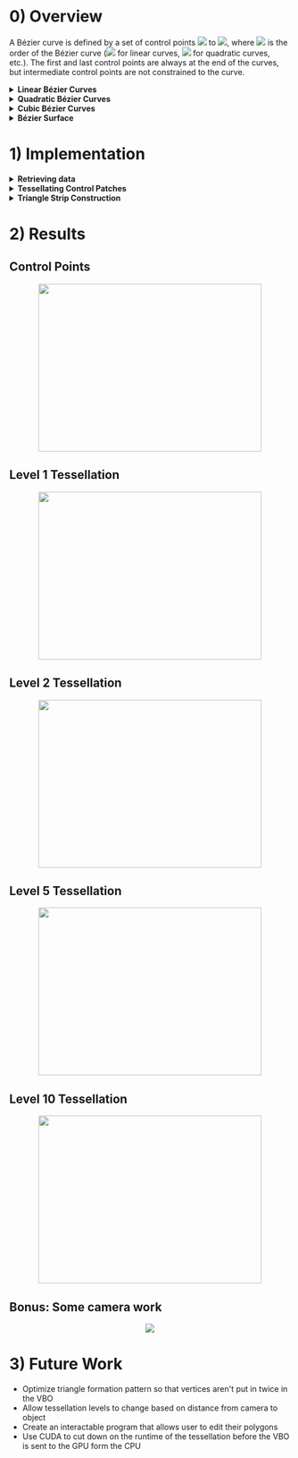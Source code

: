 # 0) Overview
A Bézier curve is defined by a set of control points <img src="https://render.githubusercontent.com/render/math?math=\textbf{P}_0"> to <img src="https://render.githubusercontent.com/render/math?math=\textbf{P}_n">, where <img src="https://render.githubusercontent.com/render/math?math=n"> is the order of the Bézier curve (<img src="https://render.githubusercontent.com/render/math?math=n = 1"> for linear
curves, <img src="https://render.githubusercontent.com/render/math?math=n = 2"> for quadratic curves, etc.). The first and last control points are always at the end of the curves, but intermediate control points are not constrained to the curve. 

<details><summary><b>Linear Bézier Curves</b></summary>
<p>
	
A linear Bézier curve is simply a straight line in which linear interpolation occurs between two points, <img src="https://render.githubusercontent.com/render/math?math=\textbf{P}_0"> and <img src="https://render.githubusercontent.com/render/math?math=\textbf{P}_1">:  
<p align="center">
<img src="https://user-images.githubusercontent.com/34965351/72015614-f3d95f80-3216-11ea-9714-4c9e70cde675.png" width="250" height="250"> <br>
	
<img src="https://render.githubusercontent.com/render/math?math=\textbf{B}(t) = \textbf{P}_0 %2B t(\textbf{P}_1 - \textbf{P}_0) = (1-t)\textbf{P}_0 %2B t\textbf{P}_1">
</p>

</p>
</details>	

<details><summary><b>Quadratic Bézier Curves</b></summary>
<p>
	
A quadratic Bézier curve is a path traced by the function <img src="https://render.githubusercontent.com/render/math?math=\textbf{B}(t)">, given points <img src="https://render.githubusercontent.com/render/math?math=\textbf{P}_0">, <img src="https://render.githubusercontent.com/render/math?math=\textbf{P}_1">, and <img src="https://render.githubusercontent.com/render/math?math=\textbf{P}_2">: 
<p align="center">
<img src="https://render.githubusercontent.com/render/math?math=\textbf{B}(t) = (1 - t)[(1-t)\textbf{P}_0 %2B t\textbf{P}_1] %2B t[(1-t)\textbf{P}_1 %2B t\textbf{P}_2], 0 \leq t \leq 1">
</p>  

This is essentially the linear interpolant of corresponding points on the linear Bézier curves from <img src="https://render.githubusercontent.com/render/math?math=\textbf{P}_0"> to <img src="https://render.githubusercontent.com/render/math?math=\textbf{P}_1"> and from <img src="https://render.githubusercontent.com/render/math?math=\textbf{P}_1"> to <img src="https://render.githubusercontent.com/render/math?math=\textbf{P}_2">. We can rearrange the equation to be: 
<p align="center">
<img src="https://render.githubusercontent.com/render/math?math=\textbf{B}(t) = (1-t)^2\textbf{P}_0 %2B 2(1-t)t\textbf{P}_1 %2B t^2\textbf{P}_2">
</p>  

As <img src="https://render.githubusercontent.com/render/math?math=t"> increases from 0 to 1, the curve departs from <img src="https://render.githubusercontent.com/render/math?math=\textbf{P}_0"> in the direction of <img src="https://render.githubusercontent.com/render/math?math=\textbf{P}_1">, then bends to arrive at <img src="https://render.githubusercontent.com/render/math?math=\textbf{P}_2"> from the direction of <img src="https://render.githubusercontent.com/render/math?math=\textbf{P}_1">. 
<p align="center">
<img src="https://user-images.githubusercontent.com/34965351/72016266-51ba7700-3218-11ea-93fb-578be7213b90.jpg"> 
</p> 

</p>
</details>

<details><summary><b>Cubic Bézier Curves</b></summary>
<p>
	
Four points  <img src="https://render.githubusercontent.com/render/math?math=\textbf{P}_0">,  <img src="https://render.githubusercontent.com/render/math?math=\textbf{P}_1">,  <img src="https://render.githubusercontent.com/render/math?math=\textbf{P}_2">, and  <img src="https://render.githubusercontent.com/render/math?math=\textbf{P}_3"> define a cubic Bézier curve. The curve starts at  <img src="https://render.githubusercontent.com/render/math?math=\textbf{P}_0"> going toward  <img src="https://render.githubusercontent.com/render/math?math=\textbf{P}_1"> and arrives at  <img src="https://render.githubusercontent.com/render/math?math=\textbf{P}_3"> coming from  <img src="https://render.githubusercontent.com/render/math?math=\textbf{P}_2">. The curve usually does not pass through  <img src="https://render.githubusercontent.com/render/math?math=\textbf{P}_1"> and  <img src="https://render.githubusercontent.com/render/math?math=\textbf{P}_2"> as these points are only there to provide directional infomration. 
<p align="center">
<img src="https://user-images.githubusercontent.com/34965351/72017531-ba0a5800-321a-11ea-8608-edc9880e3132.jpg"> 
</p>  

The cubic Bézier curve can be defined as the combinaton of two quadratic Bézier curves:
<p align="center">
<img src="https://render.githubusercontent.com/render/math?math=\textbf{B}(t) = (1-t)\textbf{B}_{\textbf{P}_0,\textbf{P}_1,\textbf{P}_2}(t) %2B t\textbf{B}_{\textbf{P}_1,\textbf{P}_2,\textbf{P}_3}(t), 0 \leq t \leq 1">
</p>  
This can be rewritten as:
<p align="center">
<img src="https://render.githubusercontent.com/render/math?math=\textbf{B}(t) = (1-t)^3\textbf{P}_0 %2B 3(1-t)^2t\textbf{P}_1 %2B 3(1-t)(t^2\textbf{P}_2 %2B t^3\textbf{P}_3, 0 \leq t \leq 1">
</p>  
The constants that precede each point are the values of the binomial coefficient. 

</p>
</details>

<details><summary><b>Bézier Surface</b></summary>
<p> 
	
A Bézier surface of degree <img src="https://render.githubusercontent.com/render/math?math=(n, m)"> is defined by a set of <img src="https://render.githubusercontent.com/render/math?math=(n %2B 1)(m %2B 1)"> control points <img src="https://render.githubusercontent.com/render/math?math=\textbf{k}_{ij}">. A two-dimensional Bézier surface can be defined as a parametric surface where the position of a point <img src="https://render.githubusercontent.com/render/math?math=p"> is the function of the parametric coordinates <img src="https://render.githubusercontent.com/render/math?math=u, v">: 
<p align="center">
<img src="https://render.githubusercontent.com/render/math?math=\textbf{p}(u, v) = \sum_{i=0}^n \sum_{j=0}^m B_i^n(u) B_j^m(v) \textbf{k}_{ij}">
</p>  

<img src="https://render.githubusercontent.com/render/math?math=B_i^n(u) = n \choose i u^i(1-u)^{n-i}"> is the Bernstein polynomial and <img src="https://render.githubusercontent.com/render/math?math=n \choose i = \frac{n!}{i!(n-i)!}"> is the binomial coefficient. Typically, Bézier surfaces are constrained by the convex hull of its control points. Furthermore, the most common use of Bézier surfaces are as nets of **bicubic patches** (<img src="https://render.githubusercontent.com/render/math?math=m = n =3">); this means that a single bicubic patch consists of 16 control points. 
<p align="center">
<img src="https://user-images.githubusercontent.com/34965351/72022702-f42d2700-3225-11ea-8307-7f555e51aac1.gif">
</p>  

</p>
</details>

# 1) Implementation
<details><summary><b>Retrieving data</b></summary>
<p>
	
The first line in `data.txt` represents the number of patches. Patches are formatted as such: 
```
(u,v)
Control point 0
Control point 1
...
Control point 15
```
Source for control points of Utah Teapot is [here](http://www.holmes3d.net/graphics/teapot/). 
	
</p>
</details>

<details><summary><b>Tessellating Control Patches</b></summary>
<p>
	
The control points received from `data.txt` act as the skeletal structure for the patch, and in this portion of the implementation, we are constructing the surface of the patch by specifying the level of subdivisions we want and inputting the <img src="https://render.githubusercontent.com/render/math?math=(u, v)"> values into a function.  
  
If we have 0 levels of subdivision, then that means there are 0 subdivisions along the u-axis and 0 subdivisions along the v-axis, as shown in the diagram below: 
<p align="center">
<img src="https://user-images.githubusercontent.com/34965351/72104550-88f45b00-32e0-11ea-9e79-8a9c8fa7f198.png" width="300" height="300">
</p>  

From here, we have 4 tessellated vertices to compute: <img src="https://render.githubusercontent.com/render/math?math=p(0, 0)">, <img src="https://render.githubusercontent.com/render/math?math=p(1, 0)">, <img src="https://render.githubusercontent.com/render/math?math=p(0, 1)">, and <img src="https://render.githubusercontent.com/render/math?math=p(1, 1)">.  
  
If we have 1 level of subdivision, then that means there are 1 subdivision along the u-axis and 1 subdivision along the v-axis, as shown in the diagram below: 
<p align="center">
<img src="https://user-images.githubusercontent.com/34965351/72105867-323c5080-32e3-11ea-872d-13f05050ffca.png" width="300" height="300">
</p>  

From here, we have 9 tessellated vertices to compute: <img src="https://render.githubusercontent.com/render/math?math=p(0, 0)">, <img src="https://render.githubusercontent.com/render/math?math=p(0, \frac{1}{2})">, <img src="https://render.githubusercontent.com/render/math?math=p(0, 1)">, <img src="https://render.githubusercontent.com/render/math?math=p(\frac{1}{2}, 0)">, <img src="https://render.githubusercontent.com/render/math?math=p(\frac{1}{2}, \frac{1}{2})">, <img src="https://render.githubusercontent.com/render/math?math=p(\frac{1}{2}, 1)">, <img src="https://render.githubusercontent.com/render/math?math=p(1, 0)">, <img src="https://render.githubusercontent.com/render/math?math=p(1, \frac{1}{2})">, and <img src="https://render.githubusercontent.com/render/math?math=p(1, 1)">.  
  
Essentially, the number of subdivided polygons we receive is (level of subdivision + 1)<sup>2</sup>. Additionally, the number of tessellated vertices to compute is (level of subdivision + 2)<sup>2</sup>.  
  
Once we have the set of tessellated vertices, we need to compute each vertex using the parametric surface equation (section 0.3) via matrix multiplication: 
<p align="center">
<img src="https://user-images.githubusercontent.com/34965351/72116169-3c1f7d00-32fe-11ea-92b7-9d927233f71c.png">
</p>  

Code Snippet: 
```
// Multiplication order: v * Bz_t * P * Bz * u
void formVertex(int patchID, int iter, int u, int v, glm::mat4 P_x, glm::mat4 P_y, glm::mat4 P_z)
{
	float u_value = (float)u / (float)LEVEL;
	float v_value = (float)v / (float)LEVEL;

	glm::vec4 u_vec = glm::vec4(1, u_value, u_value * u_value, u_value * u_value * u_value);
	glm::vec4 v_vec = glm::vec4(1, v_value, v_value * v_value, v_value * v_value * v_value);
	glm::mat4 Bz = glm::mat4(1, 0, 0, 0, -3, 3, 0, 0, 3, -6, 3, 0, -1, 3, -3, 1);

	glm::vec4 x_vec = glm::transpose(Bz) * P_x * Bz * u_vec;
	glm::vec4 y_vec = glm::transpose(Bz) * P_y * Bz * u_vec;
	glm::vec4 z_vec = glm::transpose(Bz) * P_z * Bz * u_vec;

	float x = v_vec.x * x_vec.x + v_vec.y * x_vec.y + v_vec.z * x_vec.z + v_vec.w * x_vec.w;
	float y = v_vec.x * y_vec.x + v_vec.y * y_vec.y + v_vec.z * y_vec.z + v_vec.w * y_vec.w;
	float z = v_vec.x * z_vec.x + v_vec.y * z_vec.y + v_vec.z * z_vec.z + v_vec.w * z_vec.w;

	vertices[0 + iter + patchID * LEVEL * LEVEL * NUM_TRIS_PER_SQUARE * NUM_VERTS_PER_TRI * NUM_FLOATS_PER_VEC3] = x;
	vertices[1 + iter + patchID * LEVEL * LEVEL * NUM_TRIS_PER_SQUARE * NUM_VERTS_PER_TRI * NUM_FLOATS_PER_VEC3] = y;
	vertices[2 + iter + patchID * LEVEL * LEVEL * NUM_TRIS_PER_SQUARE * NUM_VERTS_PER_TRI * NUM_FLOATS_PER_VEC3] = z;
}
```

To see how the matrix was computed, click 
[here](https://github.com/aaronkng/Tessellation/blob/master/Tessellation_Matrix.pdf).

</p>
</details>
  
<details><summary><b>Triangle Strip Construction</b></summary>
<p>
	
OpenGL renders objects onto the screen by taking data from the vertex buffer object and passing them through the graphics pipeline. We must indicate the primitive we intend to use to the graphics pipeline, and then, arrange our tessellated vertices so that it matches the drawing order of the primitive. Below show the drawing order of the primitive we are using, `GL_TRIANGLES`: 
```
Indices: 0 1 2 3 4 5 ...
Trianges:{0 1 2}
               {3 4 5}
```
The diagram below shows the order in which the triangles will be constructed for a patch of tessellated vertices that has one level of subdivision: 
<p align="center">
<img src="https://user-images.githubusercontent.com/34965351/72211149-300cfa00-347b-11ea-805f-488d178b2fdd.png" width="300" height="300">
</p>  
In this scenario, the vertices of triangle 1 would occupy indices 0, 1, and 2; the vertices of triangle 2 would occupy indices 3, 4, and 5; and so on. We can optimize our data management by finding a way where the vertices of contiguous triangles are not stored twice into the vertex buffer object (i.e. the diagonal vertices of triangle 1 and 2 are stored twice). 

Code Snippet: 
```
void generateVertices()
{
	// Get vertices from tessellating control points
	for (int patchID = 0; patchID < NUM_PATCHES; patchID++)
	{
		float xValues[NUM_CNTRL_PTS_PER_PATCH];
		float yValues[NUM_CNTRL_PTS_PER_PATCH];
		float zValues[NUM_CNTRL_PTS_PER_PATCH];
		for (int vertID = 0; vertID < NUM_CNTRL_PTS_PER_PATCH; vertID++)
		{
			xValues[vertID] = controlPoints[0 + vertID * NUM_FLOATS_PER_VEC3 + patchID * NUM_CNTRL_PTS_PER_PATCH * NUM_FLOATS_PER_VEC3];
			yValues[vertID] = controlPoints[1 + vertID * NUM_FLOATS_PER_VEC3 + patchID * NUM_CNTRL_PTS_PER_PATCH * NUM_FLOATS_PER_VEC3];
			zValues[vertID] = controlPoints[2 + vertID * NUM_FLOATS_PER_VEC3 + patchID * NUM_CNTRL_PTS_PER_PATCH * NUM_FLOATS_PER_VEC3];
		}

		glm::mat4 P_x = glm::make_mat4(xValues);
		glm::mat4 P_y = glm::make_mat4(yValues);
		glm::mat4 P_z = glm::make_mat4(zValues);

		int iter = 0;
		for (int k = 0; k < LEVEL; k++)
		{
			// Tri formation pattern:
			// Format: (u, v)
			// i = 0: (k, 0) (k, 1) (k + 1, 0)
			//	   +1 +1
			// i = 1: (k + 1, 1) (k, 1) (k + 1, 0)
			//				+0 +2 <- check if v value exceeds limit
			// i = 2: (k + 1, 1) (k, 1) (k + 1, 2)
			//	      -1 +1
			// i = 3: (k, 2) (k, 1) (k + 1, 2)
			//		  +0 +2 <- check if v value exceeds limit
			int u_0 = k;
			int v_0 = 0;
			int u_1 = k;
			int v_1 = 1;
			int u_2 = k + 1;
			int v_2 = 0;
			int counter = 0;
			while (v_1 <= LEVEL && v_2 <= LEVEL)
			{
				// Input vertices for first triangle
				formVertex(patchID, iter, u_0, v_0, P_x, P_y, P_z);
				iter += NUM_FLOATS_PER_VEC3;
				// Input vertices for second triangle
				formVertex(patchID, iter, u_1, v_1, P_x, P_y, P_z);
				iter += NUM_FLOATS_PER_VEC3;
				// Input vertices for third triangle
				formVertex(patchID, iter, u_2, v_2, P_x, P_y, P_z);
				iter += NUM_FLOATS_PER_VEC3;

				if (counter % 4 == 0)
				{
					u_0 += 1;
					v_0 += 1;
				}
				if (counter % 4 == 1)
				{
					v_2 += 2;
				}
				if (counter % 4 == 2)
				{
					u_0 -= 1;
					v_0 += 1;
				}
				if (counter % 4 == 3)
				{
					v_1 += 2;
				}
				counter++;
			}
		}
	}

	// Generate vertex array and buffers
	glGenVertexArrays(1, &verticesVAO);
	glGenBuffers(1, &verticesVBO);
	glBindVertexArray(verticesVAO);
	glBindBuffer(GL_ARRAY_BUFFER, verticesVBO);
	glBufferData(GL_ARRAY_BUFFER, sizeof(vertices), vertices, GL_STATIC_DRAW);
	glVertexAttribPointer(0, NUM_FLOATS_PER_VEC3, GL_FLOAT, GL_FALSE, NUM_FLOATS_PER_VEC3 * sizeof(float), (void*)0);
	glEnableVertexAttribArray(0);
	glBindVertexArray(0);
}
```

</p>
</details>

# 2) Results
## Control Points
<p align="center">
<img src="https://user-images.githubusercontent.com/34965351/73144225-6be9b700-4058-11ea-8d8d-6c12a8eafbbd.jpg" width="400" height="300">
</p>  

## Level 1 Tessellation
<p align="center">
<img src="https://user-images.githubusercontent.com/34965351/73144230-73a95b80-4058-11ea-807c-5a68d195bb39.jpg" width="400" height="300">
</p>  

## Level 2 Tessellation
<p align="center">
<img src="https://user-images.githubusercontent.com/34965351/73144232-7c9a2d00-4058-11ea-810f-be3a0aad3ac6.jpg" width="400" height="300">
</p>  

## Level 5 Tessellation
<p align="center">
<img src="https://user-images.githubusercontent.com/34965351/73144236-858afe80-4058-11ea-99b8-3863a229a47f.jpg" width="400" height="300">
</p>  

## Level 10 Tessellation 
<p align="center">
<img src="https://user-images.githubusercontent.com/34965351/73144239-8c197600-4058-11ea-84eb-48111b7f32f4.jpg" width="400" height="300">
</p>  

## Bonus: Some camera work
<p align="center">
<img src="https://user-images.githubusercontent.com/34965351/73144538-96893f00-405b-11ea-9f13-6b050037832b.gif" >
</p>  

# 3) Future Work
- Optimize triangle formation pattern so that vertices aren't put in twice in the VBO
- Allow tessellation levels to change based on distance from camera to object
- Create an interactable program that allows user to edit their polygons 
- Use CUDA to cut down on the runtime of the tessellation before the VBO is sent to the GPU form the CPU
